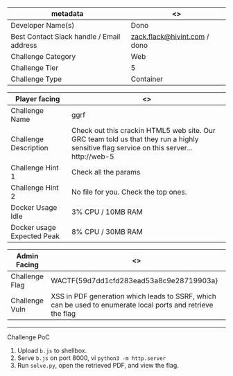 | metadata | <> |
|--- | --- |
| Developer Name(s) | Dono |
| Best Contact Slack handle / Email address | zack.flack@hivint.com / dono |
| Challenge Category | Web |
| Challenge Tier | 5 |
| Challenge Type | Container |

| Player facing | <> |
|--- | --- |
|Challenge Name | ggrf |
|Challenge Description | Check out this crackin HTML5 web site. Our GRC team told us that they run a highly sensitive flag service on this server... http://web-5 |
|Challenge Hint 1 | Check all the params |
|Challenge Hint 2 | No file for you. Check the top ones. |
|Docker Usage Idle | 3% CPU / 10MB RAM |
|Docker usage Expected Peak | 8% CPU / 30MB RAM |

| Admin Facing | <> |
|--- | --- |
|Challenge Flag| WACTF{59d7dd1cfd283ead53a8c9e28719903a} |
|Challenge Vuln| XSS in PDF generation which leads to SSRF, which can be used to enumerate local ports and retrieve the flag |
---

Challenge PoC
1. Upload `b.js` to shellbox.
2. Serve `b.js` on port 8000, vi `python3 -m http.server`
3. Run `solve.py`, open the retrieved PDF, and view the flag.